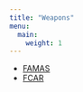 ```yaml
---
title: "Weapons"
menu:
  main:
    weight: 1
---
```


- [FAMAS](/weapons/famas/)
- [FCAR](/weapons/fcar/)
